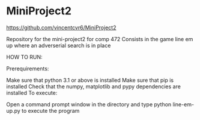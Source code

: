 # MiniProject2

https://github.com/vincentcvr6/MiniProject2

Repository for the mini-project2 for comp 472 
Consists in the game line em up where an adverserial search is in place

HOW TO RUN:

Prerequirements:

Make sure that python 3.1 or above is installed
Make sure that pip is installed
Check that the numpy, matplotlib and pypy dependencies are installed
To execute:

Open a command prompt window in the directory and type python line-em-up.py to execute the program
